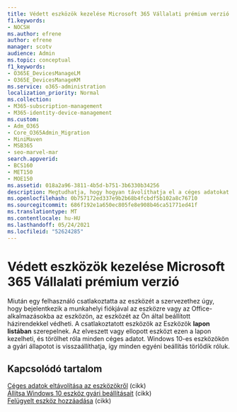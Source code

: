 ```yaml
---
title: Védett eszközök kezelése Microsoft 365 Vállalati prémium verzió
f1.keywords:
- NOCSH
ms.author: efrene
author: efrene
manager: scotv
audience: Admin
ms.topic: conceptual
f1_keywords:
- O365E_DevicesManageLM
- O365E_DevicesManageKM
ms.service: o365-administration
localization_priority: Normal
ms.collection:
- M365-subscription-management
- M365-identity-device-management
ms.custom:
- Adm_O365
- Core_O365Admin_Migration
- MiniMaven
- MSB365
- seo-marvel-mar
search.appverid:
- BCS160
- MET150
- MOE150
ms.assetid: 018a2a96-3811-4b5d-b751-3b6330b34256
description: Megtudhatja, hogy hogyan távolíthatja el a céges adatokat a védelmi házirendekkel kezelt eszközökről, és hogyan állíthatja Windows 10 vissza a gyári beállításokat az eszközökre.
ms.openlocfilehash: 0b757172ed337e9b2b68b4fcbdf5b102a8c76710
ms.sourcegitcommit: 686f192e1a650ec805fe8e908b46ca51771ed41f
ms.translationtype: MT
ms.contentlocale: hu-HU
ms.lasthandoff: 05/24/2021
ms.locfileid: "52624285"
---
```

# <a name="manage-protected-devices-with-microsoft-365-business-premium"></a>Védett eszközök kezelése Microsoft 365 Vállalati prémium verzió

Miután egy felhasználó csatlakoztatta az eszközét a szervezethez úgy, hogy bejelentkezik a munkahelyi fiókjával az eszközre vagy az Office-alkalmazásokba az eszközön, az eszközét az Ön által beállított házirendekkel védheti. A csatlakoztatott eszközök az Eszközök **lapon listában** szerepelnek. Az elveszett vagy ellopott eszközt ezen a lapon kezelheti, és törölhet róla minden céges adatot. Windows 10-es eszközökön a gyári állapotot is visszaállíthatja, így minden egyéni beállítás törlődik róluk. 

## <a name="related-content"></a>Kapcsolódó tartalom
  
[Céges adatok eltávolítása az eszközökről](remove-company-data.md) (cikk)\
[Állítsa Windows 10 eszköz gyári beállításait](reset-devices-to-factory-settings.md) (cikk)\
[Felügyelt eszköz hozzáadása](./app-protection-settings-for-android-and-ios.md) (cikk)
